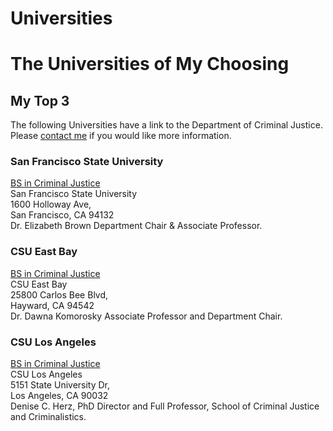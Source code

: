 # Universities
<!DOCTYPE html>
<html>
	<head>
		<title>Links</title>
	</head>
	<body>
		<h1 id="top">The Universities of My Choosing</h1>
		<h2>My Top 3</h2>
		<p>The following Universities have a link to the Department of Criminal Justice.<br />Please <a href="mailto:stevenpazce2017@lcpasj.org">contact me</a> if you would like more information.</p>
		<h3>San Francisco State University</h3>
		<p><a href="http://cj.sfsu.edu/">BS in Criminal Justice</a><br />San Francisco State University <br />
		1600 Holloway Ave, <br />San Francisco, CA 94132<br />
			Dr. Elizabeth Brown
Department Chair & Associate Professor.</p>
    <h3>CSU East Bay</h3>
    <p><a href="http://www.csueastbay.edu/class/departments/criminaljustice/">BS in Criminal Justice</a><br />CSU East Bay <br />
    25800 Carlos Bee Blvd, <br />Hayward, CA 94542<br />
    Dr. Dawna Komorosky
Associate Professor and Department Chair.</p>
    <h3>CSU Los Angeles</h3>
    <p><a href="http://www.calstatela.edu/hhs/crim">BS in Criminal Justice</a><br />CSU Los Angeles <br />
    5151 State University Dr, <br />Los Angeles, CA 90032<br />
    Denise C. Herz, PhD
Director and Full Professor, School of Criminal Justice and Criminalistics.</p>
	</body>
</html>
